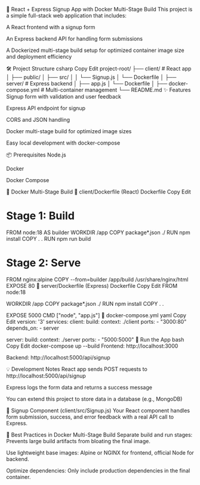 🚀 React + Express Signup App with Docker Multi-Stage Build
This project is a simple full-stack web application that includes:

A React frontend with a signup form

An Express backend API for handling form submissions

A Dockerized multi-stage build setup for optimized container image size and deployment efficiency

🛠️ Project Structure
csharp
Copy
Edit
project-root/
├── client/              # React app
│   ├── public/
│   ├── src/
│   │   └── Signup.js
│   └── Dockerfile
│
├── server/              # Express backend
│   ├── app.js
│   └── Dockerfile
│
├── docker-compose.yml   # Multi-container management
└── README.md
✨ Features
Signup form with validation and user feedback

Express API endpoint for signup

CORS and JSON handling

Docker multi-stage build for optimized image sizes

Easy local development with docker-compose

📦 Prerequisites
Node.js

Docker

Docker Compose

🐳 Docker Multi-Stage Build
🔧 client/Dockerfile (React)
Dockerfile
Copy
Edit
# Stage 1: Build
FROM node:18 AS builder
WORKDIR /app
COPY package*.json ./
RUN npm install
COPY . .
RUN npm run build

# Stage 2: Serve
FROM nginx:alpine
COPY --from=builder /app/build /usr/share/nginx/html
EXPOSE 80
🔧 server/Dockerfile (Express)
Dockerfile
Copy
Edit
FROM node:18

WORKDIR /app
COPY package*.json ./
RUN npm install
COPY . .

EXPOSE 5000
CMD ["node", "app.js"]
🧩 docker-compose.yml
yaml
Copy
Edit
version: '3'
services:
  client:
    build:
      context: ./client
    ports:
      - "3000:80"
    depends_on:
      - server

  server:
    build:
      context: ./server
    ports:
      - "5000:5000"
🚀 Run the App
bash
Copy
Edit
docker-compose up --build
Frontend: http://localhost:3000

Backend: http://localhost:5000/api/signup

💡 Development Notes
React app sends POST requests to http://localhost:5000/api/signup

Express logs the form data and returns a success message

You can extend this project to store data in a database (e.g., MongoDB)

📁 Signup Component (client/src/Signup.js)
Your React component handles form submission, success, and error feedback with a real API call to Express.

🧼 Best Practices in Docker Multi-Stage Build
Separate build and run stages: Prevents large build artifacts from bloating the final image.

Use lightweight base images: Alpine or NGINX for frontend, official Node for backend.

Optimize dependencies: Only include production dependencies in the final container.


